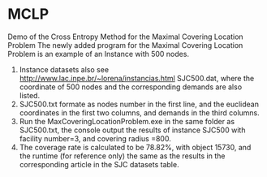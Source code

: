 # MCLP
Demo of the Cross Entropy Method for the Maximal Covering Location Problem
The newly added program for the Maximal Covering Location Problem is an example of an Instance with 500 nodes.

1. Instance datasets also see http://www.lac.inpe.br/~lorena/instancias.html SJC500.dat, where the coordinate of 500 nodes and the corresponding demands are also listed.
2. SJC500.txt formate as nodes number in the first line, and the euclidean coordinates in the first two columns, and demands in the third columns.
3. Run the  MaxCoveringLocationProblem.exe in the same folder as SJC500.txt, the console output the results of instance SJC500 with facility number=3, and covering radius =800.
4. The coverage rate is calculated to be 78.82%, with object 15730, and the runtime (for reference only) the same as the results in the corresponding article in the SJC datasets table.
